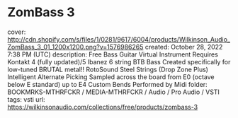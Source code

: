 # ZomBass 3

cover: http://cdn.shopify.com/s/files/1/0281/9617/6004/products/Wilkinson_Audio_ZomBass_3_01_1200x1200.png?v=1576986265
created: October 28, 2022 7:38 PM (UTC)
description: Free Bass Guitar Virtual Instrument Requires Kontakt 4 (fully updated)/5 Ibanez 6 string BTB Bass Created specifically for low-tuned BRUTAL metal!! RotoSound Steel Strings (Drop Zone Plus) Intelligent Alternate Picking Sampled across the board from E0 (octave below E standard) up to E4 Custom Bends Performed by Midi
folder: BOOKMRKS-MTHRFCKR / MEDIA-MTHRFCKR / Audio / Pro Audio / VSTI
tags: vsti
url: https://wilkinsonaudio.com/collections/free/products/zombass-3